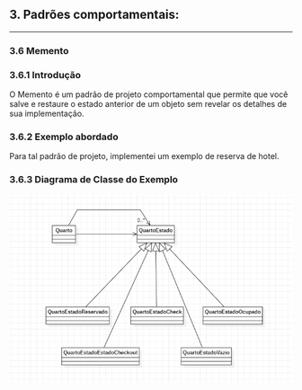 ## 3. Padrões comportamentais:

---

### 3.6 Memento

### 3.6.1 Introdução

O Memento é um padrão de projeto comportamental que permite que você salve e restaure o estado anterior de um objeto sem revelar os detalhes de sua implementação.

### 3.6.2 Exemplo abordado
Para tal padrão de projeto, implementei um exemplo de reserva de hotel.

### 3.6.3 Diagrama de Classe do Exemplo

![img.png](img.png)
